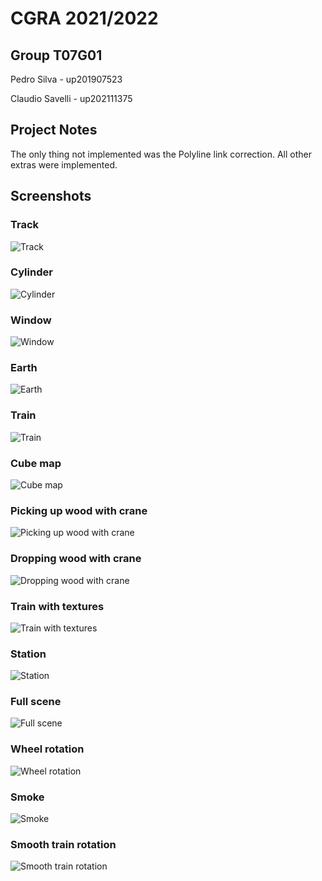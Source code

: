 # CGRA 2021/2022

## Group T07G01
Pedro Silva - up201907523

Claudio Savelli - up202111375

## Project Notes
The only thing not implemented was the Polyline link correction. All other extras were implemented.

## Screenshots
### Track
![Track](screenshots/cgra-t07g01-proj-1.png)

### Cylinder
![Cylinder](screenshots/cgra-t07g01-proj-2.png)

### Window
![Window](screenshots/cgra-t07g01-proj-3.png)

### Earth
![Earth](screenshots/cgra-t07g01-proj-4.png)

### Train
![Train](screenshots/cgra-t07g01-proj-5.png)

### Cube map
![Cube map](screenshots/cgra-t07g01-proj-6.png)

### Picking up wood with crane
![Picking up wood with crane](screenshots/cgra-t07g01-proj-7.png)

### Dropping wood with crane
![Dropping wood with crane](screenshots/cgra-t07g01-proj-8.png)

### Train with textures
![Train with textures](screenshots/cgra-t07g01-proj-9.png)

### Station
![Station](screenshots/cgra-t07g01-proj-10.png)

### Full scene
![Full scene](screenshots/cgra-t07g01-proj-11.png)

### Wheel rotation
![Wheel rotation](screenshots/cgra-t07g01-proj-12.png)

### Smoke
![Smoke](screenshots/cgra-t07g01-proj-13.png)

### Smooth train rotation
![Smooth train rotation](screenshots/cgra-t07g01-proj-14.png)